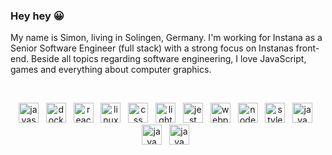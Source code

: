 ### Hey hey 😀

My name is Simon, living in Solingen, Germany. I'm working for Instana as a Senior Software Engineer (full stack) with a strong focus on Instanas front-end. Beside all topics regarding software engineering, I love JavaScript, games and everything about computer graphics.

<br />
<p align="center">
  <img src="https://api.iconify.design/logos:javascript.svg" alt="javascript" width="32" height="32"/> &nbsp;
  <img src="https://api.iconify.design/logos:docker-icon.svg" alt="docker" width="32" height="32"/> &nbsp;
  <img src="https://api.iconify.design/logos:react.svg" alt="react" width="32" height="32"/> &nbsp;
  <img src="https://api.iconify.design/logos:html-5.svg" alt="linux" width="32" height="32"/> &nbsp;
  <img src="https://api.iconify.design/logos:css-3.svg" alt="css" width="32" height="32"/> &nbsp;
  <img src="https://api.iconify.design/vscode-icons:file-type-lighthouse.svg" alt="lighthouse" width="32" height="32"/> &nbsp;
  <img src="https://api.iconify.design/logos:jest.svg" alt="jest" width="32" height="32"/> &nbsp;
  <img src="https://api.iconify.design/logos:webpack.svg" alt="webpack" width="32" height="32"/> &nbsp;
  <img src="https://api.iconify.design/logos:nodejs-icon.svg" alt="nodejs" width="32" height="32"/> &nbsp;
  <img src="https://api.iconify.design/simple-icons:styled-components.svg" alt="styled components" width="32" height="32"/> &nbsp;
  <img src="https://api.iconify.design/logos:java.svg" alt="java" width="32" height="32"/> &nbsp;
  <img src="https://api.iconify.design/logos:unity.svg" alt="java" width="32" height="32"/> &nbsp;
  <img src="https://api.iconify.design/vscode-icons:file-type-vscode.svg" alt="java" width="32" height="32"/> &nbsp;
</p>